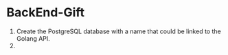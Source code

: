# BackEnd-Gift

1. Create the PostgreSQL database with a name that could be linked to the Golang API.
2. 
